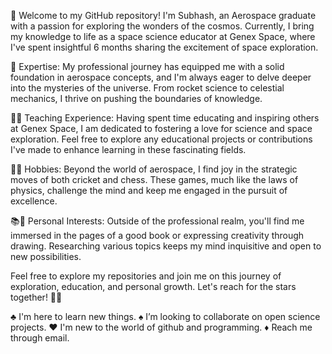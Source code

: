 🚀 Welcome to my GitHub repository! I'm Subhash, an Aerospace graduate with a passion for exploring the wonders of the cosmos. Currently, I bring my knowledge to life as a space science educator at Genex Space, where I've spent insightful 6 months sharing the excitement of space exploration.

🔭 Expertise: 
My professional journey has equipped me with a solid foundation in aerospace concepts, and I'm always eager to delve deeper into the mysteries of the universe. From rocket science to celestial mechanics, I thrive on pushing the boundaries of knowledge.

👨‍🏫 Teaching Experience:
Having spent time educating and inspiring others at Genex Space, I am dedicated to fostering a love for science and space exploration. Feel free to explore any educational projects or contributions I've made to enhance learning in these fascinating fields.

🏏🎲 Hobbies:
Beyond the world of aerospace, I find joy in the strategic moves of both cricket and chess. These games, much like the laws of physics, challenge the mind and keep me engaged in the pursuit of excellence.

📚🎨 Personal Interests:
Outside of the professional realm, you'll find me immersed in the pages of a good book or expressing creativity through drawing. Researching various topics keeps my mind inquisitive and open to new possibilities.

Feel free to explore my repositories and join me on this journey of exploration, education, and personal growth. Let's reach for the stars together! 🌌✨

♣ I'm here to learn new things.
♠ I’m looking to collaborate on open science projects.
♥ I'm new to the world of github and programming.
♦ Reach me through email.

<!---
Subhash5643/Subhash5643 is a ✨ special ✨ repository because its `README.md` (this file) appears on your GitHub profile.
You can click the Preview link to take a look at your changes.
--->
